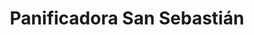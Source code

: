 ---
title: "Panificadora San Sebastián"
url: /rawson/panificadora-san-sebastian/
shop: Supermarkt
---